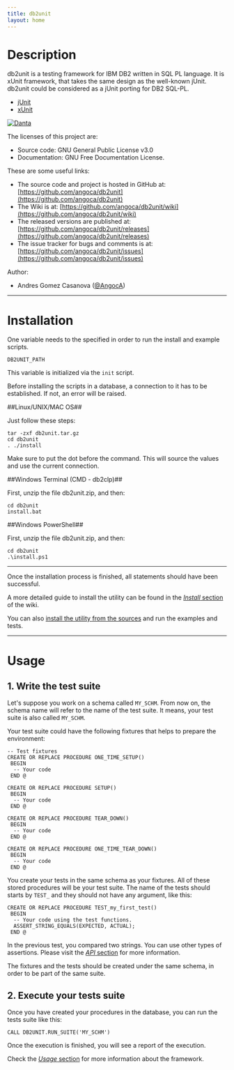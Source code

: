 ```yaml
---
title: db2unit
layout: home
---
```


# Description


db2unit is a testing framework for IBM DB2 written in SQL PL language.
It is xUnit framework, that takes the same design as the well-known jUnit.
db2unit could be considered as a jUnit porting for DB2 SQL-PL.

 * [jUnit](http://junit.org)
 * [xUnit](https://en.wikipedia.org/wiki/XUnit)

[![Danta](https://raw.githubusercontent.com/angoca/db2unit/master/doc/danta.png)](https://github.com/angoca/db2unit/wiki/logo)

The licenses of this project are:

 * Source code: GNU General Public License v3.0
 * Documentation: GNU Free Documentation License.

These are some useful links:

 * The source code and project is hosted in GitHub at:
    [https://github.com/angoca/db2unit](https://github.com/angoca/db2unit)
 * The Wiki is at:
    [https://github.com/angoca/db2unit/wiki](https://github.com/angoca/db2unit/wiki)
 * The released versions are published at:
    [https://github.com/angoca/db2unit/releases](https://github.com/angoca/db2unit/releases)
 * The issue tracker for bugs and comments is at:
    [https://github.com/angoca/db2unit/issues](https://github.com/angoca/db2unit/issues)

Author:

 * Andres Gomez Casanova
    ([@AngocA](https://twitter.com/angoca))


------------------
# Installation #

One variable needs to the specified in order to run the install and example
scripts.

    DB2UNIT_PATH

This variable is initialized via the `init` script.

Before installing the scripts in a database, a connection to it has to be
established.
If not, an error will be raised.

##Linux/UNIX/MAC OS##

Just follow these steps:

    tar -zxf db2unit.tar.gz
    cd db2unit
    . ./install

Make sure to put the dot before the command.
This will source the values and use the current connection.

##Windows Terminal (CMD - db2clp)##

First, unzip the file db2unit.zip, and then:

    cd db2unit
    install.bat

##Windows PowerShell##

First, unzip the file db2unit.zip, and then:

    cd db2unit
    .\install.ps1

--------

Once the installation process is finished, all statements should have been successful.

A more detailed guide to install the utility can be found in the
[_Install_ section](https://github.com/angoca/db2unit/wiki/Install) of the wiki.

You can also
[install the utility from the sources](https://github.com/angoca/db2unit/wiki/Install%20from%20sources)
and run the examples and tests.


-----------
# Usage #

## 1. Write the test suite ##

Let's suppose you work on a schema called `MY_SCHM`.
From now on, the schema name will refer to the name of the test suite.
It means, your test suite is also called `MY_SCHM`.

Your test suite could have the following fixtures that helps to prepare the
environment:

    -- Test fixtures
    CREATE OR REPLACE PROCEDURE ONE_TIME_SETUP()
     BEGIN
      -- Your code
     END @

    CREATE OR REPLACE PROCEDURE SETUP()
     BEGIN
      -- Your code
     END @

    CREATE OR REPLACE PROCEDURE TEAR_DOWN()
     BEGIN
      -- Your code
     END @

    CREATE OR REPLACE PROCEDURE ONE_TIME_TEAR_DOWN()
     BEGIN
      -- Your code
     END @

You create your tests in the same schema as your fixtures.
All of these stored procedures will be your test suite.
The name of the tests should starts by `TEST_` and they should not have any
argument, like this:

    CREATE OR REPLACE PROCEDURE TEST_my_first_test()
     BEGIN
      -- Your code using the test functions.
      ASSERT_STRING_EQUALS(EXPECTED, ACTUAL);
     END @

In the previous test, you compared two strings.
You can use other types of assertions.
Please visit the [_API_ section](https://github.com/angoca/db2unit/wiki/API)
for more information.

The fixtures and the tests should be created under the same schema, in order to
be part of the same suite.

## 2. Execute your tests suite ##

Once you have created your procedures in the database, you can run the tests
suite like this:

    CALL DB2UNIT.RUN_SUITE('MY_SCHM')

Once the execution is finished, you will see a report of the execution.

Check the [_Usage_ section](https://github.com/angoca/db2unit/wiki/Usage)
for more information about the framework.

